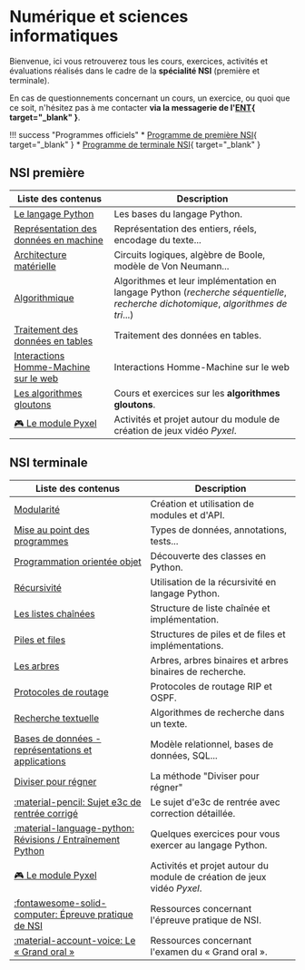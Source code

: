 # Numérique et sciences informatiques

Bienvenue, ici vous retrouverez tous les cours, exercices, activités et évaluations réalisés dans le cadre de la **spécialité NSI** (première et terminale).

En cas de questionnements concernant un cours, un exercice, ou quoi que ce soit, n'hésitez pas à me contacter **via la messagerie de l'[ENT](https://enthdf.fr/){ target="_blank" }**.

!!! success "Programmes officiels"
    * [Programme de première NSI](bo/BO_NSI_Premiere.pdf){ target="_blank" }
    * [Programme de terminale NSI](bo/BO_NSI_Terminale.pdf){ target="_blank" }

## NSI première

| Liste des contenus                           | Description                         |
| -------------------------------------------- | ----------------------------------- |
| [Le langage Python](premiere/bases_python/index.md) | Les bases du langage Python. |
| [Représentation des données en machine](premiere/representation_donnees/index.md) | Représentation des entiers, réels, encodage du texte... |
| [Architecture matérielle](premiere/archi/index.md) | Circuits logiques, algèbre de Boole, modèle de Von Neumann... |
| [Algorithmique](premiere/algorithmique/index.md) | Algorithmes et leur implémentation en langage Python (*recherche séquentielle*, *recherche dichotomique*, *algorithmes de tri*...) |
| [Traitement des données en tables](premiere/traitement_donnees/index.md) | Traitement des données en tables. |
| [Interactions Homme-Machine sur le web](premiere/interactions/index.md) | Interactions Homme-Machine sur le web |
| [Les algorithmes gloutons](premiere/gloutons/index.md) | Cours et exercices sur les **algorithmes gloutons**. |
| [:video_game: Le module Pyxel](premiere/pyxel/index.md) | Activités et projet autour du module de création de jeux vidéo *Pyxel*. |

## NSI terminale

| Liste des contenus                      | Description                                              |
| --------------------------------------- | -------------------------------------------------------- |
| [Modularité](terminale/modularite/index.md) | Création et utilisation de modules et d'API. |
| [Mise au point des programmes](terminale/mise_au_point/index.md) | Types de données, annotations, tests... |
| [Programmation orientée objet](terminale/poo/index.md) | Découverte des classes en Python. |
| [Récursivité](terminale/recursivite/index.md) | Utilisation de la récursivité en langage Python. |
| [Les listes chaînées](terminale/listes/index.md) | Structure de liste chaînée et implémentation. |
| [Piles et files](terminale/pilesfiles/index.md) | Structures de piles et de files et implémentations. |
| [Les arbres](terminale/arbres/index.md) | Arbres, arbres binaires et arbres binaires de recherche. |
| [Protocoles de routage](terminale/routage/index.md) | Protocoles de routage RIP et OSPF. |
| [Recherche textuelle](terminale/recherche_textuelle/index.md) | Algorithmes de recherche dans un texte. |
| [Bases de données - représentations et applications](terminale/bdd/index.md) | Modèle relationnel, bases de données, SQL... |
| [Diviser pour régner](terminale/diviserregner/index.md) | La méthode "Diviser pour régner" |
| [:material-pencil: Sujet e3c de rentrée corrigé](terminale/e3c/index.md) | Le sujet d'e3c de rentrée avec correction détaillée. |
| [:material-language-python: Révisions / Entraînement Python](terminale/entrainement_python/index.md) | Quelques exercices pour vous exercer au langage Python. |
| [:video_game: Le module Pyxel](terminale/pyxel/index.md) | Activités et projet autour du module de création de jeux vidéo *Pyxel*. |
| [:fontawesome-solid-computer: Épreuve pratique de NSI](terminale/epreuve_pratique/index.md) | Ressources concernant l'épreuve pratique de NSI. |
| [:material-account-voice: Le « Grand oral »](terminale/grand_oral/index.md) | Ressources concernant l'examen du « Grand oral ». |